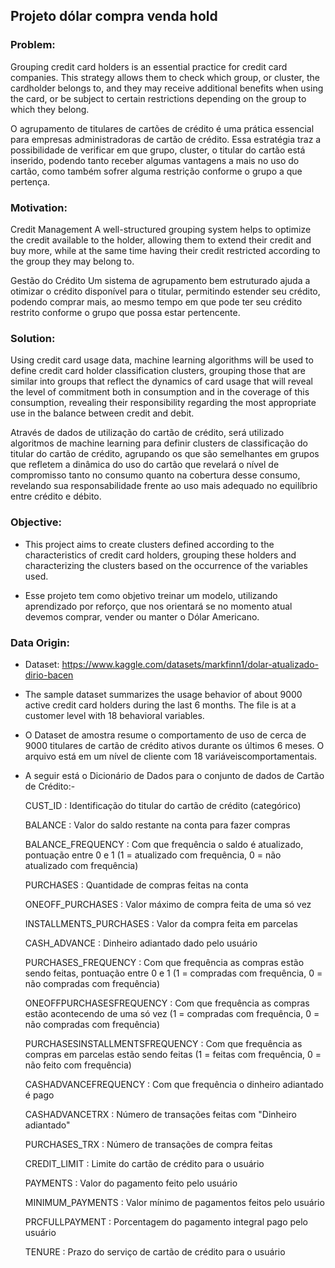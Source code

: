 ## Projeto dólar compra venda hold

### Problem:
Grouping credit card holders is an essential practice for credit card companies. This strategy allows them to check which group, or cluster, the cardholder belongs to, and they may receive additional benefits when using the card, or be subject to certain restrictions depending on the group to which they belong.

O agrupamento de titulares de cartões de crédito é uma prática essencial para empresas administradoras de cartão de crédito. Essa estratégia traz a possibilidade de verificar em que grupo, cluster, o titular do cartão está inserido, podendo tanto receber algumas vantagens a mais no uso do cartão, como também sofrer alguma restrição conforme o grupo a que pertença.

### Motivation:
Credit Management
A well-structured grouping system helps to optimize the credit available to the holder, allowing them to extend their credit and buy more, while at the same time having their credit restricted according to the group they may belong to.

Gestão do Crédito
Um sistema de agrupamento bem estruturado ajuda a otimizar o crédito disponível para o titular, permitindo estender seu crédito, podendo comprar mais, ao mesmo tempo em que pode ter seu crédito restrito conforme o grupo que possa estar pertencente.

### Solution:
Using credit card usage data, machine learning algorithms will be used to define credit card holder classification clusters, grouping those that are similar into groups that reflect the dynamics of card usage that will reveal the level of commitment both in consumption and in the coverage of this consumption, revealing their responsibility regarding the most appropriate use in the balance between credit and debit.

Através de dados de utilização do cartão de crédito, será utilizado algoritmos de machine learning para definir clusters de classificação do titular do cartão de crédito, agrupando os que são semelhantes em grupos que refletem a dinâmica do uso do cartão que revelará o nível de compromisso tanto no consumo quanto na cobertura desse consumo, revelando sua responsabilidade frente ao uso mais adequado no equilíbrio entre crédito e débito.

### Objective:
- This project aims to create clusters defined according to the characteristics of credit card holders, grouping these holders and characterizing the clusters based on the occurrence of the variables used.

- Esse projeto tem como objetivo treinar um modelo, utilizando aprendizado por reforço, que nos orientará se no momento atual devemos comprar, vender ou manter o Dólar Americano.

### Data Origin:
- Dataset: https://www.kaggle.com/datasets/markfinn1/dolar-atualizado-dirio-bacen

- The sample dataset summarizes the usage behavior of about 9000 active credit card holders during the last 6 months. The file is at a customer level with 18 behavioral variables.

- O Dataset de amostra resume o comportamento de uso de cerca de 9000 titulares de cartão de crédito ativos durante os últimos 6 meses. O arquivo está em um nível de cliente com 18 variáveis ​​comportamentais.

- A seguir está o Dicionário de Dados para o conjunto de dados de Cartão de Crédito:-

    CUST_ID : Identificação do titular do cartão de crédito (categórico)

    BALANCE : Valor do saldo restante na conta para fazer compras

    BALANCE_FREQUENCY : Com que frequência o saldo é atualizado, pontuação entre 0 e 1 (1 = atualizado com frequência, 0 = não atualizado com frequência)

    PURCHASES : Quantidade de compras feitas na conta

    ONEOFF_PURCHASES : Valor máximo de compra feita de uma só vez

    INSTALLMENTS_PURCHASES : Valor da compra feita em parcelas

    CASH_ADVANCE : Dinheiro adiantado dado pelo usuário

    PURCHASES_FREQUENCY : Com que frequência as compras estão sendo feitas, pontuação entre 0 e 1 (1 = compradas com frequência, 0 = não compradas com frequência)

    ONEOFFPURCHASESFREQUENCY : Com que frequência as compras estão acontecendo de uma só vez (1 = compradas com frequência, 0 = não compradas com frequência)

    PURCHASESINSTALLMENTSFREQUENCY : Com que frequência as compras em parcelas estão sendo feitas (1 = feitas com frequência, 0 = não feito com frequência)

    CASHADVANCEFREQUENCY : Com que frequência o dinheiro adiantado é pago

    CASHADVANCETRX : Número de transações feitas com "Dinheiro adiantado"

    PURCHASES_TRX : Número de transações de compra feitas

    CREDIT_LIMIT : Limite do cartão de crédito para o usuário

    PAYMENTS : Valor do pagamento feito pelo usuário

    MINIMUM_PAYMENTS : Valor mínimo de pagamentos feitos pelo usuário

    PRCFULLPAYMENT : Porcentagem do pagamento integral pago pelo usuário

    TENURE : Prazo do serviço de cartão de crédito para o usuário